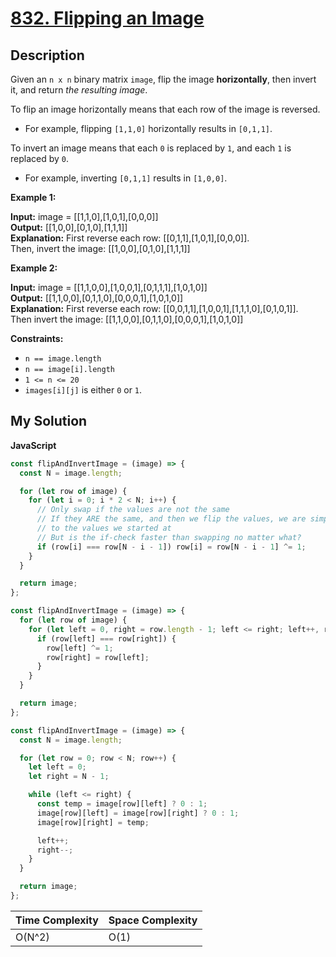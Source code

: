 # [832. Flipping an Image](https://leetcode.com/problems/flipping-an-image)

## Description

Given an `n x n` binary matrix `image`, flip the image **horizontally**, then invert it, and return _the resulting image_.

To flip an image horizontally means that each row of the image is reversed.

- For example, flipping `[1,1,0]` horizontally results in `[0,1,1]`.

To invert an image means that each `0` is replaced by `1`, and each `1` is replaced by `0`.

- For example, inverting `[0,1,1]` results in `[1,0,0]`.

**Example 1:**

**Input:** image = \[\[1,1,0\],\[1,0,1\],\[0,0,0\]\]  
**Output:** \[\[1,0,0\],\[0,1,0\],\[1,1,1\]\]  
**Explanation:** First reverse each row: \[\[0,1,1\],\[1,0,1\],\[0,0,0\]\].  
Then, invert the image: \[\[1,0,0\],\[0,1,0\],\[1,1,1\]\]

**Example 2:**

**Input:** image = \[\[1,1,0,0\],\[1,0,0,1\],\[0,1,1,1\],\[1,0,1,0\]\]  
**Output:** \[\[1,1,0,0\],\[0,1,1,0\],\[0,0,0,1\],\[1,0,1,0\]\]  
**Explanation:** First reverse each row: \[\[0,0,1,1\],\[1,0,0,1\],\[1,1,1,0\],\[0,1,0,1\]\].  
Then invert the image: \[\[1,1,0,0\],\[0,1,1,0\],\[0,0,0,1\],\[1,0,1,0\]\]

**Constraints:**

- `n == image.length`
- `n == image[i].length`
- `1 <= n <= 20`
- `images[i][j]` is either `0` or `1`.

## My Solution

**JavaScript**

```js
const flipAndInvertImage = (image) => {
  const N = image.length;

  for (let row of image) {
    for (let i = 0; i * 2 < N; i++) {
      // Only swap if the values are not the same
      // If they ARE the same, and then we flip the values, we are simply back
      // to the values we started at
      // But is the if-check faster than swapping no matter what?
      if (row[i] === row[N - i - 1]) row[i] = row[N - i - 1] ^= 1;
    }
  }

  return image;
};
```

```js
const flipAndInvertImage = (image) => {
  for (let row of image) {
    for (let left = 0, right = row.length - 1; left <= right; left++, right--) {
      if (row[left] === row[right]) {
        row[left] ^= 1;
        row[right] = row[left];
      }
    }
  }

  return image;
};
```

```js
const flipAndInvertImage = (image) => {
  const N = image.length;

  for (let row = 0; row < N; row++) {
    let left = 0;
    let right = N - 1;

    while (left <= right) {
      const temp = image[row][left] ? 0 : 1;
      image[row][left] = image[row][right] ? 0 : 1;
      image[row][right] = temp;

      left++;
      right--;
    }
  }

  return image;
};
```

| Time Complexity | Space Complexity |
| --------------- | ---------------- |
| O(N^2)          | O(1)             |

